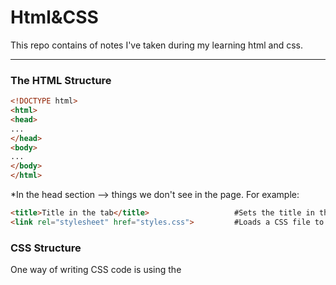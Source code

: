 <h1>Html&CSS</h1>
This repo contains of notes I've taken during my learning html and css.
<hr>
<h3>The HTML Structure</h3>

```html
<!DOCTYPE html>
<html>
<head>
...
</head>
<body>
...
</body>
</html>
```
*In the head section --> things we don't see in the page. For example:
```html
<title>Title in the tab</title>                   #Sets the title in the tabs
<link rel="stylesheet" href="styles.css">         #Loads a CSS file to the page
```
<h3>CSS Structure</h3>
One way of writing CSS code is using the <style> HTML element.
<hr>
*Attributes modify how an HTML element behaves.


Creating links:  
```html
<a href="https://youtube.com" target="_blank">Link to YouTube</a>

```
*target="_blank" causes the link to be opened in a new tab.

Class attribute(lets us target specific elements with CSS):
```html
<button class="subscribe-button">SUBSCRIBE</button>
```
```css
.subscribe-button {
...
}
```
*Multiple elements can have the same class

*An element can have multiple classes, separated by space:
```html
<button class="youtube-button subscribe-button">SUBSCRIBE</button>
```

Buttons creating and styling:
```html
<button>Hello</button>     #Creates a button with the text "Hello" inside.
```
```css
<style>
button {
background-color: red;                               Sets the background color. Common values:
                                                                                ● Color name: red, white, black
                                                                                ● rgb value: rgb(0, 150, 255);
                                                                                ● Hex value: #0096FF

color: white;                                        Sets the text color. Takes the same values: color name, rgb, hex.
                                  
height: 36px;                                        Sets the height. Common values: ● Pixel value: 36px
                                                                                     ● Percentage: 50%

width: 105px;                                        Sets the width. Takes the same values as height.

border: none;                                        Removes the border.

border-radius: 2px;                                  Creates rounded corners.

cursor: pointer;                                     Changes the mouse/cursor when hovering over the element.

border-color: red;                                   Sets the border color.

border-style: solid;                                 Sets the border style. Common values: ● solid ● dotted ● dashed

border-width: 1px;                                   Sets the border width.
}

</style>
```
CSS Pseudo-Classes:
```css
.subscribe-button:hover {                       #These styles only apply when hovering over an element with class="subscribe-button"
...
}
.subscribe-button:active {                      #These styles only apply when clicking on an element with class="subscribe-button"
...
}
```
Intermediate CSS Properties:
```css
.subscribe-button {
opacity: 0.5;                                    #Sets how see-through an element is: 0.5 = 50% see-through.
opacity: 0;                                      #0 = complete see-through (invisible).
opacity: 1;                                      #1 = not see-through (this is the default value).


transition: <property> <duration>;               #Transition smoothly when changing styles (often used when hovering).

transition: background-color 1s;                 #Transition background color over 1 second.
transition: color 0.15s;                         #Transition text color over 0.15 seconds.

transition: <property1> <duration1>,             #Transition multiple properties by separating 
<property2> <duration2>,                          them with a comma.
...;

transition: background-color 0.15s,              #Transition both background color and text
color 0.15s;                                      color over 0.15 seconds.

box-shadow: <h-position> <v-position> <blur> <color>;
box-shadow: 3px 4px 5px black;                   #Creates a shadow that's 3px to the right of
                                                  the element, 4px to the bottom, with 5px of
                                                  blur, and color of black.

box-shadow: 3px 4px 0 rgba(0, 0, 0, 0.15);       #Creates a shadow that's 3px to the right,
                                                  4px to the bottom, with no blur,
                                                  and a very faint black color.
}
```
<h3>CSS Box Model</h3>

1. Margin = space on the outside 

2. Padding = space on the inside 

3. Border

```css
.join-button {

margin-right: 10px;                             #Add 10px of space on the outside of the element.
margin-left: 10px;
margin-top: 10px;
margin-bottom: 10px;                            #Normal margin pushes things away from an element.
margin-right: -20px;                            #Negative margin pulls things towards an element like this:

margin: 10px;                                   #Shorthand for adding 10px of margin on all sides.
margin: 10px 20px;                              #Add 10px of margin top & bottom and 20px left & right
margin: <top> <left & right> <bottom>;
margin: <top> <right> <bottom> <left>;

padding-right: 10px;                            #Add 10px of space on the inside of the element.
padding-left: 10px;
padding-top: 10px;
padding-bottom: 10px;
padding-right: -20px;                           #Negative padding has no effect.

padding: 10px;                                  #Shorthand for adding 10px of padding on all sides.
padding: 10px 20px;                             #Add 10px of padding top & bottom and 20px left & right
padding: <top> <left & right> <bottom>;
padding: <top> <right> <bottom> <left>;

border-width: 1px;                              #Sets the border width.
border-style: solid;                            #Sets the border style (to a solid color).
border-color: red;                              #Sets the border color.
border: <width> <style> <color>;                #Shorthand for the 3 properties above.
border: 1px solid red;
}
```
Text(paragraph) creating and styling:
```html
<p>paragraph of text</p>   #Creates a paragraph of text.
```
```css
.title {
font-family: Arial;                              #Change the font.
font-family: Roboto, Verdana, Arial;             #A font-stack: if Roboto is not available, it will
                                                  fall back to Verdana. If Verdana is not
                                                  available it will fall back to Arial.
font-size: 30px;                                 #Change text size.
font-weight: bold;                               #Change text thickness.
font-weight: 700;                                #Another way to specify font-weight. We can use: 100, 200,
                                                  300, ..., 900. bold = 700, regular = 400, semibold = 500

font-style: italic;
text-align: center;                              #Other values we can use: left, right, justified
line-height: 24px;                               #Adjust space between lines of text.
text-decoration: underline;                      #Underlines the text.
text-decoration: none;                           #Removes underline.
}
```
Text Elements (also called Inline Elements):

Text elements (strong, u, span, a) appear within a line of text. (Useful if we want to style only a part of the text.)
```html
<p>This is a <strong>text element</strong></p>
```
*We can style text elements using a class: (using span)
```html
<p>This is a <span class="shop-link">text element</span></p>
```
```css
.shop-link {
text-decoration: underline;
}
```
*Paragraph element by default have margin-top and margin-bottom. A common practice is to:
1. Reset the default margins.
```css
p {
margin-top: 0;
margin-bottom: 0;
}
```
2. Then apply more precise margins.
```css
.title {
margin-bottom: 16px;
}
```

Image creating and styling:
```html
<img src="image.png">   #Loads an image "image.png" beside the HTML file.
```
```css
.image {
width: 300px;                             #Resizes the image to a width of 300px. Height will also
                                           resize to keep the image's dimensions.
height: 300px;                            #If both width and height are set, the image may stretch.

object-fit: cover;                        #Enlarges the image to cover the entire width * height area
                                           without stretching or distorting.
object-fit: contain;                      #Shrinks the image so that it's contained in the width * height area.

object-position: left;                    #Determines where the image is positioned in the width *height area.
object-position: right;
object-position: top;
object-position: bottom;
}
```

Inputs:
```html
<input type="text" placeholder="Search">       #Creates a text box and adds a placeholder (a label) to the text box.
<input type="checkbox">                        #Creates a checkbox.
```
```css
.search-bar {
font-size: 30px;                               #Changes the font-size when typing into the text box.
}
.search-bar::placeholder { 
font-size: 30px;                               #Changes the font-size of the placeholder.  
}
```

CSS Display Property:
```css
.element {
display: block;                               #Element will take up the entire line in its container.
display: inline-block;                        #Element will only take up as much space as needed.
vertical-align: middle;                       #Determines vertical alignment of inline-block elements.
display: inline;                              #Element will appear within a line of text (a text element).
}
```

'div' element:
*'div' is a container. We generally put other elements (including other divs) inside. 'div's allow us to group elements together and create
more complex layouts.
```html
<div class="container">
  <p>Name</p>
  <input type="text">
</div>
<div class="container">
  <p>Quantity</p>
  <div>
    <button>1</button>
    <button>2</button>
  </div>
  <button>Submit</button>
</div>
```
```css
.container {
display: inline-block;
width: 200px;
}
```
Nested Layouts Technique:
There are 2 types of layouts:
1. Vertical Layout(=)
2. Horizontal Layout(||)

To Create the Vertical Layouts -->  

● Use 'div's with display: block (most common)                 

● Use flexbox with flex-direction: column                     

● Use CSS grid with 1 column

To Create the Horizontal Layouts --> 

● Use 'div's with display: inline-block (not recommended)     

● Use flexbox with flex-direction: row                        

● Use CSS grid with multiple columns

Inline CSS Styles:
Another way of writing css, using the style="..." attribute:
```html
<div style="
background-color: red;
color: white;
">
...
</div>
```
CSS Grid:
```css
.grid {
display: grid;                                 #Turns an element into a grid container.
grid-template-columns: 100px 100px;            #Sets how many columns are in the grid and how wide the columns are.
column-gap: 20px;                              #Sets space between the columns.
row-gap: 40px;                                 #Sets space between the rows.
}

.grid {
display: grid;
grid-template-columns: 100px 1fr;              #1fr = the column will take up the remaining
                                                amount of space in the grid container.

grid-template-columns: 1fr 1fr;                #The columns will take up an equal amount of the
                                                remaining space (since they're both 1fr).

grid-template-columns: 1fr 2fr;                #The number in front of fr = relatively how much space the column gets.
                                                Here, the 2nd column gets twice the amount of space as the 1st.

justify-content: center;                       #Aligns the columns horizontally in the center.
justify-content: space-between;                #Spread out the columns evenly horizontally.

align-items: center;                           #Aligns the columns vertically in the center.
}
```
